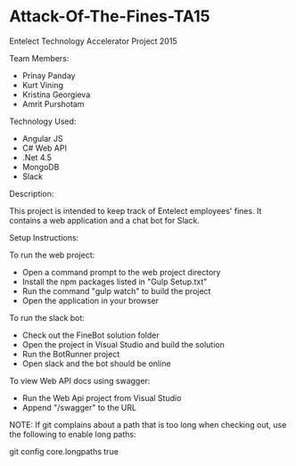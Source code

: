 # Attack-Of-The-Fines-TA15

Entelect Technology Accelerator Project 2015

Team Members:
- Prinay Panday
- Kurt Vining
- Kristina Georgieva
- Amrit Purshotam

Technology Used:
- Angular JS
- C# Web API
- .Net 4.5
- MongoDB
- Slack

Description:

This project is intended to keep track of Entelect employees' fines.
It contains a web application and a chat bot for Slack.

Setup Instructions:

To run the web project:
- Open a command prompt to the web project directory
- Install the npm packages listed in "Gulp Setup.txt"
- Run the command "gulp watch" to build the project
- Open the application in your browser

To run the slack bot:
- Check out the FineBot solution folder
- Open the project in Visual Studio and build the solution
- Run the BotRunner project
- Open slack and the bot should be online

To view Web API docs using swagger:
- Run the Web Api project from Visual Studio
- Append "/swagger" to the URL

NOTE: If git complains about a path that is too long when checking out, use the following to enable long paths:

git config core.longpaths true
